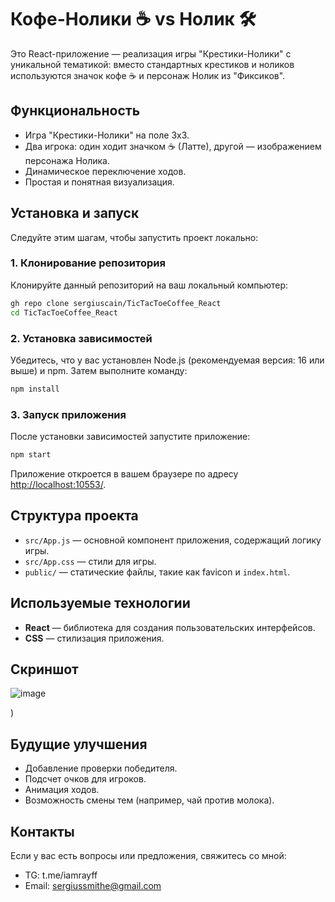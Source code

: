 # Кофе-Нолики ☕ vs Нолик 🛠️

Это React-приложение — реализация игры "Крестики-Нолики" с уникальной тематикой: вместо стандартных крестиков и ноликов используются значок кофе ☕ и персонаж Нолик из "Фиксиков".

## Функциональность
- Игра "Крестики-Нолики" на поле 3x3.
- Два игрока: один ходит значком ☕ (Латте), другой — изображением персонажа Нолика.
- Динамическое переключение ходов.
- Простая и понятная визуализация.

## Установка и запуск

Следуйте этим шагам, чтобы запустить проект локально:

### 1. Клонирование репозитория
Клонируйте данный репозиторий на ваш локальный компьютер:
```bash
gh repo clone sergiuscain/TicTacToeCoffee_React
cd TicTacToeCoffee_React
```

### 2. Установка зависимостей
Убедитесь, что у вас установлен Node.js (рекомендуемая версия: 16 или выше) и npm. Затем выполните команду:
```bash
npm install
```

### 3. Запуск приложения
После установки зависимостей запустите приложение:
```bash
npm start
```

Приложение откроется в вашем браузере по адресу [http://localhost:10553/](http://localhost:10553/).

## Структура проекта
- `src/App.js` — основной компонент приложения, содержащий логику игры.
- `src/App.css` — стили для игры.
- `public/` — статические файлы, такие как favicon и `index.html`.

## Используемые технологии
- **React** — библиотека для создания пользовательских интерфейсов.
- **CSS** — стилизация приложения.

## Скриншот
![image](https://github.com/user-attachments/assets/de5fb0f1-22df-40b8-8eaa-4af487052d93)

)

## Будущие улучшения
- Добавление проверки победителя.
- Подсчет очков для игроков.
- Анимация ходов.
- Возможность смены тем (например, чай против молока).

## Контакты
Если у вас есть вопросы или предложения, свяжитесь со мной:
- TG: t.me/iamrayff 
- Email: sergiussmithe@gmail.com

